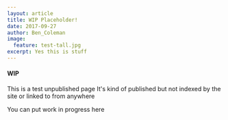 ```yaml
---
layout: article
title: WIP Placeholder!
date: 2017-09-27
author: Ben_Coleman
image:
  feature: test-tall.jpg
excerpt: Yes this is stuff
---
```

#### WIP 
This is a test unpublished page
It's kind of published but not indexed by the site or linked to from anywhere

You can put work in progress here